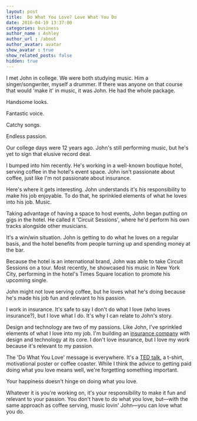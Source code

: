 ```yaml
---
layout: post
title:  Do What You Love? Love What You Do
date: 2016-04-19 13:37:00
categories: business
author_name : Ashley
author_url : /about
author_avatar: avatar
show_avatar : true
show_related_posts: false
hidden: true
---
```


I met John in college. We were both studying music. Him a singer/songwriter, myself a drummer. If there was anyone on that course that would 'make it' in music, it was John. He had the whole package.

Handsome looks.

Fantastic voice.

Catchy songs.

Endless passion.

Our college days were 12 years ago. John's still performing music, but he's yet to sign that elusive record deal.

I bumped into him recently. He's working in a well-known boutique hotel, serving coffee in the hotel's event space. John isn't passionate about coffee, just like I'm not passionate about insurance.

Here's where it gets interesting. John understands it's _his_ responsibility to make his job enjoyable. To do that, he sprinkled elements of what he loves into his job. Music.

Taking advantage of having a space to host events, John began putting on gigs in the hotel. He called it 'Circuit Sessions', where he'd perform his own tracks alongside other musicians.

It's a win/win situation. John is getting to do what he loves on a regular basis, and the hotel benefits from people turning up and spending money at the bar.

Because the hotel is an international brand, John was able to take Circuit Sessions on a tour. Most recently, he showcased his music in New York City, performing in the hotel's Times Square location to promote his upcoming single.

John might not love serving coffee, but he loves what he's doing because he's made his job fun and relevant to his passion.

I work in insurance. It's safe to say I don't do what I love (who loves insurance?), but I love what I do. It's why I can relate to John's story.

Design and technology are two of my passions. Like John, I've sprinkled elements of what I love into my job. I'm building an <a href="http://insurancebyjack.co.uk">insurance company</a> with design and technology at its core. I don't love insurance, but I love my work because it's relevant to my passion.

The 'Do What You Love' message is everywhere. It's a <a href="https://www.ted.com/talks/gary_vaynerchuk_do_what_you_love_no_excuses">TED talk</a>, a t-shirt, motivational poster or coffee coaster. While I think the advice to getting paid doing what you love means well, we're forgetting something important.

Your happiness doesn't hinge on doing what you love.

Whatever it is you're working on, it's your responsibility to make it fun and relevant to your passion. You don't have to do what you love, but—with the same approach as coffee serving, music lovin' John—you can love what you do.